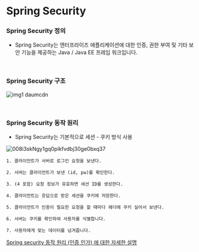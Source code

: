 # Spring Security

### Spring Security 정의
* Spring Security는 엔터프라이즈 애플리케이션에 대한 인증, 권한 부여 및 기타 보안 기능을 제공하는 Java / Java EE 프레임 워크입니다.

<br/>

### Spring Security 구조
![img1 daumcdn](https://user-images.githubusercontent.com/92728780/192766205-03702022-301e-4bb5-9944-2890f84f08cc.png)

<br/>

### Spring Security 동작 원리
* Spring Security는 기본적으로 세션 - 쿠키 방식 사용


![008i3skNgy1gq0pikfvdbj30ge0bxq37](https://user-images.githubusercontent.com/92728780/192767744-2bb4753b-36b4-4f30-b7ca-f4f9fa282fcc.jpg)

```
1. 클라이언트가 서버로 로그인 요청을 보낸다.

2. 서버는 클라이언트가 보낸 (id, pw)를 확인한다.

3. (4 포함) 요청 정보가 유효하면 세션 ID를 생성한다.

4. 클라이언트는 응답으로 받은 세션을 쿠키에 저장한다.

5. 클라이언트가 인증이 필요한 요청을 할 때마다 헤더에 쿠키 실어서 보낸다.

6. 서버는 쿠키를 확인하여 사용자를 식별합니다.

7. 사용자에게 맞는 데이터를 넘겨줍니다.
```
[Spring security 동작 원리 (인증,인가) 에 대한 자세한 설명](https://k3068.tistory.com/88?category=948029)
